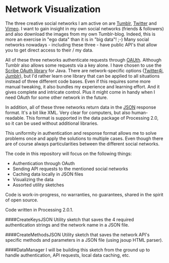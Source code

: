 Network Visualization
================

The three creative social networks I am active on are [Tumblr](http://artandcode.tumblr.com/),
[Twitter](https://twitter.com/AmnonOwed) and [Vimeo](http://vimeo.com/amnon).
I want to gain insight in my own social networks (friends & followers) and also download the images from my own Tumblr-blog.
Indeed, this is more an exercise in "ego data" than it is in "big data"! ;-)
Many social networks nowadays - including these three - have public API's that allow you to get direct access to their / my data.

All of these three networks authenticate requests through [OAUth](http://oauth.net/).
Although Tumblr also allows some requests via a key alone.
I have chosen to use the [Scribe OAuth library](https://github.com/fernandezpablo85/scribe-java) for Java.
There are network-specific options ([Twitter4j](http://twitter4j.org/en/index.html), [Jumblr](https://github.com/tumblr/jumblr)),
but I'd rather learn one library that can be applied to all situations instead of three different code bases.
Even if this requires some more manual tweaking, it also bundles my experience and learning effort.
And it gives complete and intricate control. Plus it might come in handy when I need OAuth for some other network in the future.

In addition, all of these three networks return data in the [JSON](http://www.json.org/) response format.
It's a bit like XML. Very clear for computers, but also human-readable.
This format is supported in the data package of Processing 2.0, so it can be used without additional libraries.

This uniformity in authentication and response format allows me to solve problems once and apply the solutions to multiple cases.
Even though there are of course always particularities between the different social networks.

The code in this repository will focus on the following things:

- Authentication through OAuth
- Sending API requests to the mentioned social networks
- Caching data locally in JSON files
- Visualizing the data
- Assorted utility sketches

Code is work-in-progress, no warranties, no guarantees, shared in the spirit of open source.

Code written in Processing 2.0.1.

####CreateKeysJSON
Utility sketch that saves the 4 required authentication strings and the network name in a JSON file.

####CreateMethodsJSON
Utility sketch that saves the network API's specific methods and parameters in a JSON file (using jsoup HTML parser).

####DataManager
I will be building this sketch from the ground up to handle authentication, API requests, local data caching, etc.
